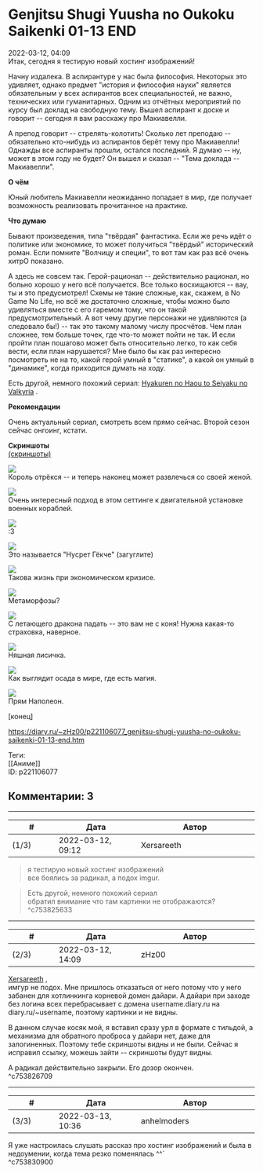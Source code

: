Genjitsu Shugi Yuusha no Oukoku Saikenki 01-13 END
==================================================

  
2022-03-12, 04:09  
 Итак, сегодня я тестирую новый хостинг изображений!   
   
 Начну издалека. В аспирантуре у нас была философия. Некоторых это удивляет, однако предмет "история и философия науки" является обязательным у всех аспирантов всех специальностей, не важно, технических или гуманитарных. Одним из отчётных мероприятий по курсу был доклад на свободную тему. Вышел аспирант к доске и говорит -- сегодня я вам расскажу про Макиавелли.   
   
 А препод говорит -- стрелять-колотить! Сколько лет преподаю -- обязательно кто-нибудь из аспирантов берёт тему про Макиавелли! Однажды все аспиранты прошли, остался последний. Я думаю -- ну, может в этом году не будет? Он вышел и сказал -- "Тема доклада -- Макиавелли".   
   
  **О чём**    
   
 Юный любитель Макиавелли неожиданно попадает в мир, где получает возможность реализовать прочитанное на практике.   
   
  **Что думаю**    
   
 Бывают произведения, типа "твёрдая" фантастика. Если же речь идёт о политике или экономике, то может получиться "твёрдый" исторический роман. Если помните "Волчицу и специи", то вот там как раз всё очень хитрО показано.   
   
 А здесь не совсем так. Герой-рационал -- действительно рационал, но больно хорошо у него всё получается. Все только восхищаются -- вау, ты и это предусмотрел! Схемы не такие сложные, как, скажем, в No Game No Life, но всё же достаточно сложные, чтобы можно было удивляться вместе с его гаремом тому, что он такой предусмотрительный. А вот чему другие персонажи не удивляются (а следовало бы!) -- так это такому малому числу просчётов. Чем план сложнее, тем больше точек, где что-то может пойти не так. И если пройти план пошагово может быть относительно легко, то как себя вести, если план нарушается? Мне было бы как раз интересно посмотреть не на то, какой герой умный в "статике", а какой он умный в "динамике", когда приходится думать на ходу.   
   
 Есть другой, немного похожий сериал:  [Hyakuren no Haou to Seiyaku no Valkyria](Hyakuren%20no%20Haou%20to%20Seiyaku%20no%20Valkyria%2001-12%20END)  .   
   
  **Рекомендации**    
   
 Очень актуальный сериал, смотреть всем прямо сейчас. Второй сезон сейчас онгоинг, кстати.   
   
  **Скриншоты**    
  [(скриншоты)](https://zHz00.diary.ru/p221106077.htm?index=1#linkmore221106077m1)       
   
  [![](pics/RHJSYl.jpg)](https://yapx.ru/v/RHJSY)    
 Король отрёкся -- и теперь наконец может развлечься со своей женой.   
   
  [![](pics/RHJSZl.jpg)](https://yapx.ru/v/RHJSZ)    
 Очень интересный подход в этом сеттинге к двигательной установке военных кораблей.   
   
  [![](pics/RHJSal.jpg)](https://yapx.ru/v/RHJSa)    
 :3   
   
  [![](pics/RHJSdl.jpg)](https://yapx.ru/v/RHJSd)    
 Это называется "Нусрет Гёкче" (загуглите)   
   
  [![](pics/RHJSel.jpg)](https://yapx.ru/v/RHJSe)    
 Такова жизнь при экономическом кризисе.   
   
  [![](pics/RHJSfl.jpg)](https://yapx.ru/v/RHJSf)    
 Метаморфозы?   
   
  [![](pics/RHJSil.jpg)](https://yapx.ru/v/RHJSi)    
 С летающего дракона падать -- это вам не с коня! Нужна какая-то страховка, наверное.   
   
  [![](pics/RHJSjl.jpg)](https://yapx.ru/v/RHJSj)    
 Няшная лисичка.   
   
  [![](pics/RHJSnl.jpg)](https://yapx.ru/v/RHJSn)    
 Как выглядит осада в мире, где есть магия.   
   
  [![](pics/RHJSol.jpg)](https://yapx.ru/v/RHJSo)    
 Прям Наполеон.   
   
      
 [конец]   
  
<https://diary.ru/~zHz00/p221106077_genjitsu-shugi-yuusha-no-oukoku-saikenki-01-13-end.htm>  
  
Теги:  
[[Аниме]]  
ID: p221106077  


Комментарии: 3
--------------

  


---



|         #         |              Дата              |                     Автор                     |           ID           |
| --- | --- | --- | --- |
| (1/3) | 2022-03-12, 09:12 | Xersareeth | c753825633 |

  
 > я тестирую новый хостинг изображений   
 все боялись за радикал, а подох imgur.   
   
 > Есть другой, немного похожий сериал   
 обратил внимание что там картинки не отображаются?   
 ^c753825633

---



|         #         |              Дата              |                     Автор                     |           ID           |
| --- | --- | --- | --- |
| (2/3) | 2022-03-12, 14:09 | zHz00 | c753826709 |

  
  [Xersareeth](https://BurrowDeclassified.diary.ru "One more fang")  ,   
 имгур не подох. Мне пришлось отказаться от него потому что у него забанен для хотлинкинга корневой домен дайари. А дайари при заходе без логина всех перебрасывает с домена username.diary.ru на diary.ru/~username, поэтому картинки и не видны.   
   
 В данном случае косяк мой, я вставил сразу урл в формате с тильдой, а механизма для обратного проброса у дайари нет, даже для залогиненных. Поэтому тебе скриншоты видны и не были. Сейчас я исправил ссылку, можешь зайти -- скриншоты будут видны.   
   
 А радикал действительно закрыли. Его дозор окончен.   
 ^c753826709

---



|         #         |              Дата              |                     Автор                     |           ID           |
| --- | --- | --- | --- |
| (3/3) | 2022-03-13, 10:36 | anhelmoders | c753830900 |

  
 Я уже настроилась слушать рассказ про хостинг изображений и была в недоумении, когда тема резко поменялась ^^´   
 ^c753830900